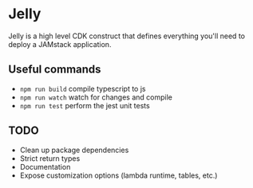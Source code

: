 # Jelly

Jelly is a high level CDK construct that defines everything you'll need to deploy a JAMstack application.

## Useful commands

- `npm run build` compile typescript to js
- `npm run watch` watch for changes and compile
- `npm run test` perform the jest unit tests

## TODO

- Clean up package dependencies
- Strict return types
- Documentation
- Expose customization options (lambda runtime, tables, etc.)
